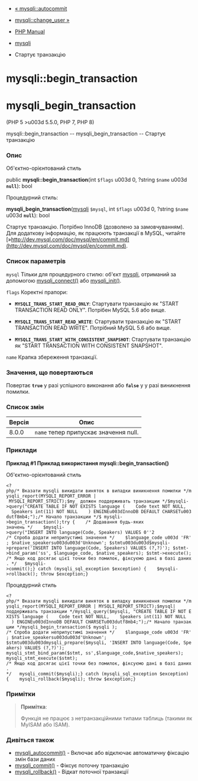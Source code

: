 - [« mysqli::autocommit](mysqli.autocommit.md)
- [mysqli::change_user »](mysqli.change-user.md)

- [PHP Manual](index.md)
- [mysqli](class.mysqli.md)
- Стартує транзакцію

# mysqli::begin_transaction

# mysqli_begin_transaction

(PHP 5 \>u003d 5.5.0, PHP 7, PHP 8)

mysqli::begin_transaction -- mysqli_begin_transaction -- Стартує
транзакцію

### Опис

Об'єктно-орієнтований стиль

public **mysqli::begin_transaction**(int `$flags` u003d 0, ?string `$name` u003d
**`null`**): bool

Процедурний стиль:

**mysqli_begin_transaction**([mysqli](class.mysqli.md) `$mysql`, int
`$flags` u003d 0, ?string `$name` u003d **`null`**): bool

Стартує транзакцію. Потрібно InnoDB (дозволено за замовчуванням). Для
додаткову інформацію, як працюють транзакції в MySQL, читайте
[»http://dev.mysql.com/doc/mysql/en/commit.md](http://dev.mysql.com/doc/mysql/en/commit.md).

### Список параметрів

`mysql`
Тільки для процедурного стилю: об'єкт [mysqli](class.mysqli.md),
отриманий за допомогою [mysqli_connect()](function.mysqli-connect.md)
або [mysqli_init()](mysqli.init.md).

`flags`
Коректні прапори:

- **`MYSQLI_TRANS_START_READ_ONLY`**: Стартувати транзакцію як "START
TRANSACTION READ ONLY". Потрібен MySQL 5.6 або вище.

- **`MYSQLI_TRANS_START_READ_WRITE`**: Стартувати транзакцію як
"START TRANSACTION READ WRITE". Потрібний MySQL 5.6 або вище.

- **`MYSQLI_TRANS_START_WITH_CONSISTENT_SNAPSHOT`**: Стартувати
транзакцію як "START TRANSACTION WITH CONSISTENT SNAPSHOT".

`name`
Крапка збереження транзакції.

### Значення, що повертаються

Повертає **`true`** у разі успішного виконання або **`false`** у
у разі виникнення помилки.

### Список змін

| Версія | Опис |
|--------|---------------------------------------- |
| 8.0.0 | `name` тепер припускає значення null. |

### Приклади

**Приклад #1 Приклад використання **mysqli::begin_transaction()****

Об'єктно-орієнтований стиль

` <?php/* Вказати mysqli викидати виняток в випадки виникнення помилки */mysqli_report(MYSQLI_REPORT_ERROR | MYSQLI_REPORT_STRICT);$my_ должен поддерживать транзакции */$mysqli->query("CREATE TABLE IF NOT EXISTS language (    Code text NOT NULL,    Speakers int(11) NOT NULL    ) ENGINEu003dInnoDB DEFAULT CHARSETu003dutf8mb4;");/* Начало транзакции */$ mysqli->begin_transaction();try {    /* Додавання будь-яких значень */    $mysqli->query("INSERT INTO language(Code, Speakers) VALUES 0''2 /* Спроба додати неприпустимі значення */    $language_code u003d 'FR'; $native_speakersu003du003d'Unknown'; $stmtu003du003d$mysqli->prepare('INSERT INTO language(Code, Speakers) VALUES (?,?)'); $stmt->bind_param('ss', $language_code, $native_speakers); $stmt->execute(); /* Якщо код досягає цієї точки без помилок, фіксуємо дані в базі даних. */   $mysqli->commit();} catch (mysqli_sql_exception $exception) {    $mysqli->rollback(); throw $exception;} `

Процедурний стиль

`<?php/* Вказати mysqli викидати виняток в випадку виникнення помилки */mysqli_report(MYSQLI_REPORT_ERROR | MYSQLI_REPORT_STRICT);$mysql| поддерживать транзакции */mysqli_query($mysqli, "CREATE TABLE IF NOT EXISTS language (    Code text NOT NULL,    Speakers int(11) NOT NULL    ) ENGINEu003dInnoDB DEFAULT CHARSETu003dutf8mb4;");/* Начало транзакции */mysqli_begin_transaction($ mysqli ); /* Спроба додати неприпустимі значення */    $language_code u003d 'FR'; $native_speakersu003du003d'Unknown'; $stmtu003du003dmysqli_prepare($mysqli, 'INSERT INTO language(Code, Speakers) VALUES (?,?)'); mysqli_stmt_bind_param($stmt, ss',$language_code,$native_speakers); mysqli_stmt_execute($stmt); /* Якщо код досягає цієї точки без помилок, фіксуємо дані в базі даних. */   mysqli_commit($mysqli);} catch (mysqli_sql_exception $exception) {    mysqli_rollback($mysqli); throw $exception;} `

### Примітки

> **Примітка**:
>
> Функція не працює з нетранзакційними типами таблиць (такими як
> MyISAM або ISAM).

### Дивіться також

- [mysqli_autocommit()](mysqli.autocommit.md) - Включає або
відключає автоматичну фіксацію змін бази даних
- [mysqli_commit()](mysqli.commit.md) - Фіксує поточну транзакцію
- [mysqli_rollback()](mysqli.rollback.md) - Відкат поточної транзакції
